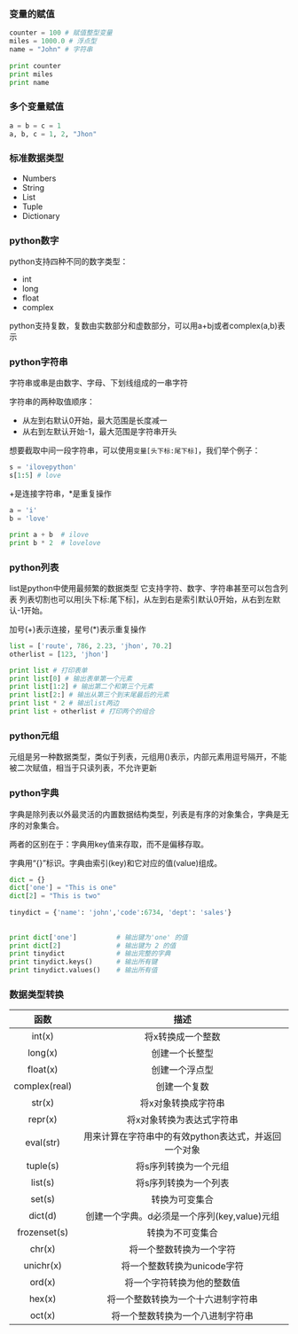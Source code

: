 ### 变量的赋值
```py
counter = 100 # 赋值整型变量
miles = 1000.0 # 浮点型
name = "John" # 字符串
 
print counter
print miles
print name
```

### 多个变量赋值

```py
a = b = c = 1
a, b, c = 1, 2, "Jhon"
```

### 标准数据类型

- Numbers
- String
- List
- Tuple
- Dictionary

### python数字

python支持四种不同的数字类型：

- int
- long
- float
- complex

python支持复数，复数由实数部分和虚数部分，可以用a+bj或者complex(a,b)表示


### python字符串

字符串或串是由数字、字母、下划线组成的一串字符

字符串的两种取值顺序：

- 从左到右默认0开始，最大范围是长度减一
- 从右到左默认开始-1，最大范围是字符串开头

想要截取中间一段字符串，可以使用`变量[头下标:尾下标]`，我们举个例子：

```py
s = 'ilovepython'
s[1:5] # love
```
+是连接字符串，*是重复操作

```py
a = 'i'
b = 'love'

print a + b  # ilove
print b * 2  # lovelove
```

### python列表

list是python中使用最频繁的数据类型
它支持字符、数字、字符串甚至可以包含列表
列表切割也可以用[头下标:尾下标]，从左到右是索引默认0开始，从右到左默认-1开始。

加号(+)表示连接，星号(*)表示重复操作

```py
list = ['route', 786, 2.23, 'jhon', 70.2]
otherlist = [123, 'jhon']

print list # 打印表单
print list[0] # 输出表单第一个元素
print list[1:2] # 输出第二个和第三个元素
print list[2:] # 输出从第三个到末尾最后的元素
print list * 2 # 输出list两边
print list + otherlist # 打印两个的组合
```

### python元组

元组是另一种数据类型，类似于列表，元组用()表示，内部元素用逗号隔开，不能被二次赋值，相当于只读列表，不允许更新

### python字典

字典是除列表以外最灵活的内置数据结构类型，列表是有序的对象集合，字典是无序的对象集合。

两者的区别在于：字典用key值来存取，而不是偏移存取。

字典用“{}”标识。字典由索引(key)和它对应的值(value)组成。


```py
dict = {}
dict['one'] = "This is one"
dict[2] = "This is two"
 
tinydict = {'name': 'john','code':6734, 'dept': 'sales'}
 
 
print dict['one']          # 输出键为'one' 的值
print dict[2]              # 输出键为 2 的值
print tinydict             # 输出完整的字典
print tinydict.keys()      # 输出所有键
print tinydict.values()    # 输出所有值
```

### 数据类型转换

|函数|描述|
|:--:|:--:|
|int(x)|将x转换成一个整数|
|long(x)|创建一个长整型|
|float(x)|创建一个浮点型|
|complex(real)|创建一个复数|
|str(x)|将x对象转换成字符串|
|repr(x)|将x对象转换为表达式字符串|
|eval(str)|用来计算在字符串中的有效python表达式，并返回一个对象|
|tuple(s)|将s序列转换为一个元组|
|list(s)|将s序列转换为一个列表|
|set(s)|转换为可变集合|
|dict(d)|创建一个字典。d必须是一个序列(key,value)元组|
|frozenset(s)|转换为不可变集合|
|chr(x)|将一个整数转换为一个字符|
|unichr(x)|将一个整数转换为unicode字符|
|ord(x)|将一个字符转换为他的整数值|
|hex(x)|将一个整数转换为一个十六进制字符串|
|oct(x)|将一个整数转换为一个八进制字符串|